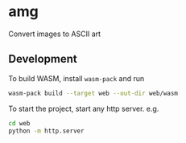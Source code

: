 # amg

Convert images to ASCII art

## Development

To build WASM, install `wasm-pack` and run

```sh
wasm-pack build --target web --out-dir web/wasm
```

To start the project, start any http server. e.g.

```sh
cd web
python -m http.server
```
